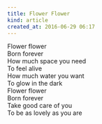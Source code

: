 ```yaml
---
title: Flower Flower
kind: article
created_at: 2016-06-29 06:17
---
```


Flower flower  
Born forever  
How much space you need  
To feel alive  
How much water you want  
To glow in the dark  
Flower flower  
Born forever  
Take good care of you  
To be as lovely as you are  